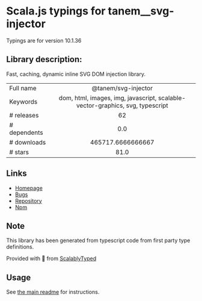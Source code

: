 
# Scala.js typings for tanem__svg-injector

Typings are for version 10.1.36

## Library description:
Fast, caching, dynamic inline SVG DOM injection library.

|                    |                 |
| ------------------ | :-------------: |
| Full name          | @tanem/svg-injector |
| Keywords           | dom, html, images, img, javascript, scalable-vector-graphics, svg, typescript |
| # releases         | 62 |
| # dependents       | 0.0 |
| # downloads        | 465717.6666666667 |
| # stars            | 81.0 |

## Links
- [Homepage](https://github.com/tanem/svg-injector)
- [Bugs](https://github.com/tanem/svg-injector/issues)
- [Repository](https://github.com/tanem/svg-injector)
- [Npm](https://www.npmjs.com/package/%40tanem%2Fsvg-injector)
    


## Note
This library has been generated from typescript code from first party type definitions.

Provided with :purple_heart: from [ScalablyTyped](https://github.com/oyvindberg/ScalablyTyped)

## Usage
See [the main readme](../../readme.md) for instructions.


